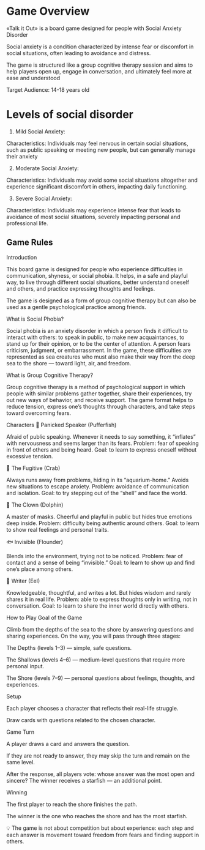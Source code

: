 # Game Overview

«Talk it Out» is a board game designed for people with Social Anxiety Disorder

Social anxiety is a condition characterized by intense fear or discomfort in social situations, often leading to avoidance and distress.

The game is structured like a group cognitive therapy session and aims to help players open up, engage in conversation, and ultimately feel more at ease and understood

Target Audience: 14-18 years old

# Levels of social disorder

1. Mild Social Anxiety:

Characteristics: Individuals may feel nervous in certain social situations, such as public speaking or meeting new people, but can generally manage their anxiety

2. Moderate Social Anxiety:

Characteristics: Individuals may avoid some social situations altogether and experience significant discomfort in others, impacting daily functioning.

3. Severe Social Anxiety:

Characteristics: Individuals may experience intense fear that leads to avoidance of most social situations, severely impacting personal and professional life.

## Game Rules

Introduction

This board game is designed for people who experience difficulties in communication, shyness, or social phobia. It helps, in a safe and playful way, to live through different social situations, better understand oneself and others, and practice expressing thoughts and feelings.

The game is designed as a form of group cognitive therapy but can also be used as a gentle psychological practice among friends.

What is Social Phobia?

Social phobia is an anxiety disorder in which a person finds it difficult to interact with others: to speak in public, to make new acquaintances, to stand up for their opinion, or to be the center of attention. A person fears criticism, judgment, or embarrassment.
In the game, these difficulties are represented as sea creatures who must also make their way from the deep sea to the shore — toward light, air, and freedom.

What is Group Cognitive Therapy?

Group cognitive therapy is a method of psychological support in which people with similar problems gather together, share their experiences, try out new ways of behavior, and receive support.
The game format helps to reduce tension, express one’s thoughts through characters, and take steps toward overcoming fears.

Characters
🐡 Panicked Speaker (Pufferfish)

Afraid of public speaking. Whenever it needs to say something, it “inflates” with nervousness and seems larger than its fears.
Problem: fear of speaking in front of others and being heard.
Goal: to learn to express oneself without excessive tension.

🦀 The Fugitive (Crab)

Always runs away from problems, hiding in its “aquarium-home.” Avoids new situations to escape anxiety.
Problem: avoidance of communication and isolation.
Goal: to try stepping out of the “shell” and face the world.

🐬 The Clown (Dolphin)

A master of masks. Cheerful and playful in public but hides true emotions deep inside.
Problem: difficulty being authentic around others.
Goal: to learn to show real feelings and personal traits.

🐟 Invisible (Flounder)

Blends into the environment, trying not to be noticed.
Problem: fear of contact and a sense of being “invisible.”
Goal: to learn to show up and find one’s place among others.

🐍 Writer (Eel)

Knowledgeable, thoughtful, and writes a lot. But hides wisdom and rarely shares it in real life.
Problem: able to express thoughts only in writing, not in conversation.
Goal: to learn to share the inner world directly with others.

How to Play
Goal of the Game

Climb from the depths of the sea to the shore by answering questions and sharing experiences.
On the way, you will pass through three stages:

The Depths (levels 1–3) — simple, safe questions.

The Shallows (levels 4–6) — medium-level questions that require more personal input.

The Shore (levels 7–9) — personal questions about feelings, thoughts, and experiences.

Setup

Each player chooses a character that reflects their real-life struggle.

Draw cards with questions related to the chosen character.

Game Turn

A player draws a card and answers the question.

If they are not ready to answer, they may skip the turn and remain on the same level.

After the response, all players vote: whose answer was the most open and sincere? The winner receives a starfish — an additional point.

Winning

The first player to reach the shore finishes the path.

The winner is the one who reaches the shore and has the most starfish.

💡 The game is not about competition but about experience: each step and each answer is movement toward freedom from fears and finding support in others.
